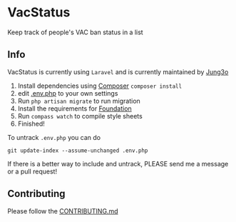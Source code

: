 VacStatus
===========

Keep track of people's VAC ban status in a list

Info
------

VacStatus is currently using `` Laravel `` and is currently maintained by [Jung3o][jung]

1. Install dependencies using [Composer][composer] `composer install`
2. edit [.env.php][env] to your own settings
3. Run `php artisan migrate` to run migration
3. Install the requirements for [Foundation][foundation]
4. Run `compass watch` to compile style sheets
5. Finished!

To untrack `.env.php` you can do

    git update-index --assume-unchanged .env.php
If there is a better way to include and untrack, PLEASE send me a message or a pull request!

[jung]: https://github.com/jung3o
[composer]: http://daringfireball.net/projects/markdown/syntax#list
[env]: .env.php
[foundation]: http://foundation.zurb.com/docs/sass.html

Contributing
----

Please follow the [CONTRIBUTING.md][co]

[co]: CONTRIBUTING.md
